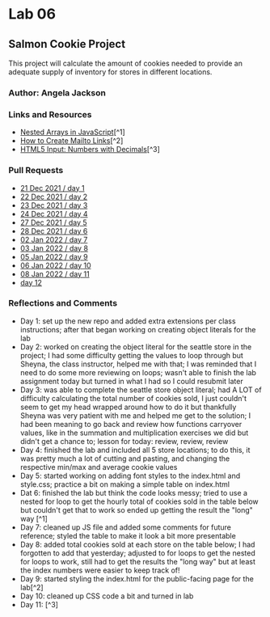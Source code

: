 # Lab 06

## Salmon Cookie Project

This project will calculate the amount of cookies needed to provide an adequate supply of inventory for stores in different locations.

### Author: Angela Jackson

### Links and Resources

* [Nested Arrays in JavaScript](https://www.elated.com/nested-arrays-in-javascript/)[^1]
* [How to Create Mailto Links](https://www.w3docs.com/snippets/html/how-to-create-mailto-links.html)[^2]
* [HTML5 Input: Numbers with Decimals](https://www.adventuresintechland.com/html5-input-numbers-with-decimals)[^3]

### Pull Requests

* [21 Dec 2021 / day 1](https://github.com/anjacks12/cookie-stand/pull/1)
* [22 Dec 2021 / day 2](https://github.com/anjacks12/cookie-stand/pull/2)
* [23 Dec 2021 / day 3](https://github.com/anjacks12/cookie-stand/pull/3)
* [24 Dec 2021 / day 4](https://github.com/anjacks12/cookie-stand/pull/4)
* [27 Dec 2021 / day 5](https://github.com/anjacks12/cookie-stand/pull/5)
* [28 Dec 2021 / day 6](https://github.com/anjacks12/cookie-stand/pull/6)
* [02 Jan 2022 / day 7](https://github.com/anjacks12/cookie-stand/pull/7)
* [03 Jan 2022 / day 8](https://github.com/anjacks12/cookie-stand/pull/8)
* [05 Jan 2022 / day 9](https://github.com/anjacks12/cookie-stand/pull/9)
* [06 Jan 2022 / day 10](https://github.com/anjacks12/cookie-stand/pull/10)
* [08 Jan 2022 / day 11](URL)
* [day 12](URL)

### Reflections and Comments

* Day 1: set up the new repo and added extra extensions per class instructions; after that began working on creating object literals for the lab
* Day 2: worked on creating the object literal for the seattle store in the project; I had some difficulty getting the values to loop through but Sheyna, the class instructor, helped me with that; I was reminded that I need to do some more reviewing on loops; wasn't able to finish the lab assignment today but turned in what I had so I could resubmit later
* Day 3: was able to complete the seattle store object literal; had A LOT of difficulty calculating the total number of cookies sold, I just couldn't seem to get my head wrapped around how to do it but thankfully Sheyna was very patient with me and helped me get to the solution; I had been meaning to go back and review how functions carryover values, like in the summation and multiplication exercises we did but didn't get a chance to; lesson for today: review, review, review
* Day 4: finished the lab and included all 5 store locations; to do this, it was pretty much a lot of cutting and pasting, and changing the respective min/max and average cookie values
* Day 5: started working on adding font styles to the index.html and style.css; practice a bit on making a simple table on index.html
* Dat 6: finished the lab but think the code looks messy; tried to use a nested for loop to get the hourly total of cookies sold in the table below but couldn't get that to work so ended up getting the result the "long" way [^1]
* Day 7: cleaned up JS file and added some comments for future reference; styled the table to make it look a bit more presentable
* Day 8: added total cookies sold at each store on the table below; I had forgotten to add that yesterday; adjusted to for loops to get the nested for loops to work, still had to get the results the "long way" but at least the index numbers were easier to keep track of!
* Day 9: started styling the index.html for the public-facing page for the lab[^2]
* Day 10: cleaned up CSS code a bit and turned in lab
* Day 11: [^3]